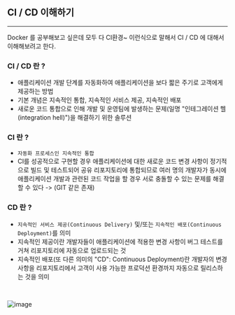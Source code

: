 ## CI / CD 이해하기
---
Docker 를 공부해보고 싶은데 모두 다 CI환경~ 이런식으로 말해서 
CI / CD 에 대해서 이해해보려고 한다.

### CI / CD 란 ?

- 애플리케이션 개발 단계를 자동화하여 애플리케이션을 보다 짧은 주기로 고객에게 제공하는 방법
- 기본 개념은 지속적인 통합, 지속적인 서비스 제공, 지속적인 배포
- 새로운 코드 통합으로 인해 개발 및 운영팀에 발생하는 문제(일명 "인테그레이션 헬(integration hell)")을 해결하기 위한 솔루션

### CI 란 ?
- ```자동화 프로세스인 지속적인 통합```
- CI를 성공적으로 구현할 경우 애플리케이션에 대한 새로운 코드 변경 사항이 정기적으로 빌드 및 테스트되어 공유 리포지토리에 통합되므로 여러 명의 개발자가 동시에 애플리케이션 개발과 관련된 코드 작업을 할 경우 서로 충돌할 수 있는 문제를 해결할 수 있다 -> (GIT 같은 존재)
  
### CD 란 ?
- ```지속적인 서비스 제공(Continuous Delivery)``` 및/또는 ```지속적인 배포(Continuous Deployment)```를 의미
- 지속적인 제공이란 개발자들이 애플리케이션에 적용한 변경 사항이 버그 테스트를 거쳐 리포지토리에 자동으로 업로드되는 것
- 지속적인 배포(또 다른 의미의 "CD": Continuous Deployment)란 개발자의 변경 사항을 리포지토리에서 고객이 사용 가능한 프로덕션 환경까지 자동으로 릴리스하는 것을 의미

<br>

![image](https://user-images.githubusercontent.com/67787525/181028279-1b9ed28c-f287-4b1d-ad28-6b29736a241a.png)
